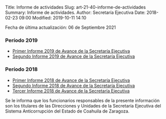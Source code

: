 Title: Informe de actividades
Slug: art-21-40-informe-de-actividades
Summary: Informe de actividades.
Author: Secretaría Ejecutiva
Date: 2018-02-23 09:00
Modified: 2019-10-11 14:10


Fecha de última actualización: 06 de Septiembre 2021


### Período 2019

* [Primer Informe 2019 de Avance de la Secretaría Ejecutiva <i class="fa fa-file-pdf-o" aria-hidden="true"></i>](informe-avance-se-2019-1.pdf)
* [Segundo Informe 2019 de Avance de la Secretaría Ejecutiva <i class="fa fa-file-pdf-o" aria-hidden="true"></i>](informe-avance-se-2019-2.pdf)

### Período 2018

* [Primer Informe 2018 de Avance de la Secretaría Ejecutiva <i class="fa fa-file-pdf-o" aria-hidden="true"></i>](informe-avance-se-2018-1.pdf)
* [Segundo Informe 2018 de Avance de la Secretaría Ejecutiva <i class="fa fa-file-pdf-o" aria-hidden="true"></i>](informe-avance-se-2018-2.pdf)
* [Tercer Informe 2018 de Avance de la Secretaría Ejecutiva <i class="fa fa-file-pdf-o" aria-hidden="true"></i>](informe-avance-se-2018-3.pdf)

Se le informa que los funcionarios responsables de la presente información son los titulares de las Direcciones y Unidades de la Secretaría Ejecutiva del Sistema Anticorrupción del Estado de Coahuila de Zaragoza.
